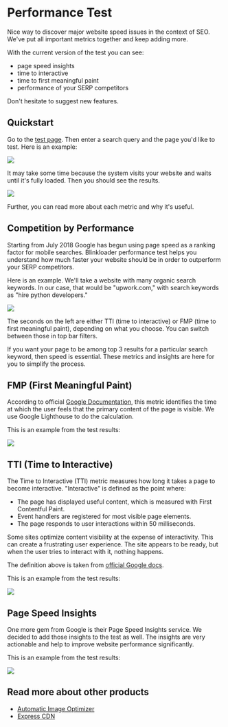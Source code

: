 # Performance Test

Nice way to discover major website speed issues in the context of SEO.
We've put all important metrics together and keep adding more.

With the current version of the test you can see:
* page speed insights
* time to interactive
* time to first meaningful paint
* performance of your SERP competitors

Don't hesitate to suggest new features.

## Quickstart

Go to the <a href='https://blinkloader.com/test' target='_blank'>test page</a>.
Then enter a search query and the page you'd like to test. Here is an example:

<img src='https://cdn.staging-blinkloader.com/express/0c0o6rfmA2PD1wg0tggidApum/performance_test_inputs.png' />

It may take some time because the system visits your website and waits until it's
fully loaded. Then you should see the results.

<img src='https://cdn.staging-blinkloader.com/express/2eSxrYuzquqFxxlJ0zsq81Qoz/performance_test_example.png' />

Further, you can read more about each metric and why it's useful.

## Competition by Performance

Starting from July 2018 Google has begun using page speed as a ranking factor for mobile searches.
Blinkloader performance test helps you understand how much faster your website should be in order
to outperform your SERP competitors.

Here is an example. We'll take a website with many organic search keywords. In our case,
that would be "upwork.com," with search keywords as "hire python developers."

<img src='https://cdn.staging-blinkloader.com/express/xBXJyWQE2aqor5RrBsI3mGNtn/performance_test_competitors.png' />

The seconds on the left are either TTI (time to interactive) or FMP (time to first meaningful paint),
depending on what you choose. You can switch between those in top bar filters.

If you want your page to be among top 3 results for a particular search keyword, then speed is essential. These metrics and insights are here for you to simplify the process.

## FMP (First Meaningful Paint)

According to official <a href='https://developers.google.com/web/tools/lighthouse/audits/first-meaningful-paint' target='_blank'>Google Documentation</a>, this metric identifies the time at which the user
feels that the primary content of the page is visible. We use Google Lighthouse to do the calculation.

This is an example from the test results:

<img src='https://cdn.staging-blinkloader.com/express/GXnlqtXgfRWvaCgCToFU0TqRK/performance_test_fmp.png' />

## TTI (Time to Interactive)

The Time to Interactive (TTI) metric measures how long it takes a page to become interactive.
"Interactive" is defined as the point where:
* The page has displayed useful content, which is measured with First Contentful Paint.
* Event handlers are registered for most visible page elements.
* The page responds to user interactions within 50 milliseconds.

Some sites optimize content visibility at the expense of interactivity. This can create a frustrating user experience. The site appears to be ready, but when the user tries to interact with it, nothing happens.

The definition above is taken from <a href='https://developers.google.com/web/tools/lighthouse/audits/time-to-interactive' target='_blank'>official Google docs</a>.

This is an example from the test results:

<img src='https://cdn.staging-blinkloader.com/express/1S8LElHDmL367jT1JhBTkbv2m/performance_test_tti.png' />

## Page Speed Insights

One more gem from Google is their Page Speed Insights service. We decided to add those insights to the test
as well. The insights are very actionable and help to improve website performance significantly.

This is an example from the test results:

<img src='https://cdn.staging-blinkloader.com/express/F8qwie8n2gJQf6STnPdrrCXHh/page_speed_insights.png' />

## Read more about other products

* [Automatic Image Optimizer](automatic-image-optimizer.md)
* [Express CDN](express-cdn.md)

